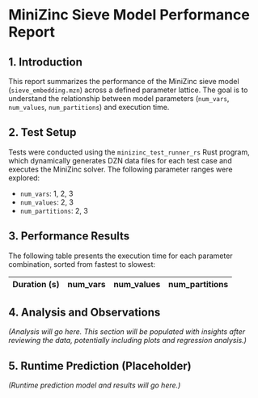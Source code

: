 # MiniZinc Sieve Model Performance Report

## 1. Introduction

This report summarizes the performance of the MiniZinc sieve model (`sieve_embedding.mzn`) across a defined parameter lattice. The goal is to understand the relationship between model parameters (`num_vars`, `num_values`, `num_partitions`) and execution time.

## 2. Test Setup

Tests were conducted using the `minizinc_test_runner_rs` Rust program, which dynamically generates DZN data files for each test case and executes the MiniZinc solver. The following parameter ranges were explored:

*   `num_vars`: 1, 2, 3
*   `num_values`: 2, 3
*   `num_partitions`: 2, 3

## 3. Performance Results

The following table presents the execution time for each parameter combination, sorted from fastest to slowest:

| Duration (s) | num_vars | num_values | num_partitions |
|--------------|----------|------------|----------------|

## 4. Analysis and Observations

*(Analysis will go here. This section will be populated with insights after reviewing the data, potentially including plots and regression analysis.)*

## 5. Runtime Prediction (Placeholder)

*(Runtime prediction model and results will go here.)*

